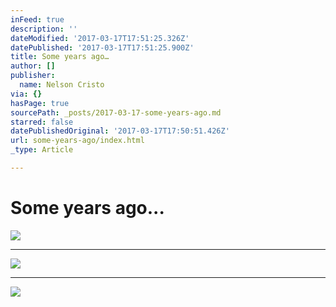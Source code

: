 ```yaml
---
inFeed: true
description: ''
dateModified: '2017-03-17T17:51:25.326Z'
datePublished: '2017-03-17T17:51:25.900Z'
title: Some years ago…
author: []
publisher:
  name: Nelson Cristo
via: {}
hasPage: true
sourcePath: _posts/2017-03-17-some-years-ago.md
starred: false
datePublishedOriginal: '2017-03-17T17:50:51.426Z'
url: some-years-ago/index.html
_type: Article

---
```

# Some years ago...
![](https://the-grid-user-content.s3-us-west-2.amazonaws.com/4419274a-26b5-4700-ad63-960417e7b6b0.jpg)

---

![](https://the-grid-user-content.s3-us-west-2.amazonaws.com/132f78f8-230b-4531-9bb1-7615fcb774c6.jpg)

---

![](https://the-grid-user-content.s3-us-west-2.amazonaws.com/cc70c0dd-2eae-4f38-b3a1-d0aba0cb7fe2.jpg)